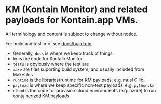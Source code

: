 # KM (Kontain Monitor) and related payloads for Kontain.app VMs.

All terminology and content is subject to change without notice.

For build and test info, see [docs/build.md](docs/build.md).

* Generally, `docs` is where we keep track of things.
* `km` is the code for Kontain Monitor
* `tests` is obviously where the test are
* `make` are files suporting build system, and usually included from Makefiles
* `runtime` is the libraries/runtime for KM payloads. e.g. musl C lib
* `payload` is where we keep specific non-test payloads, e.g. `python.km`
* `cloud` is the code for provision cloud environments (e.g. azure) to run containerized KM payloads
